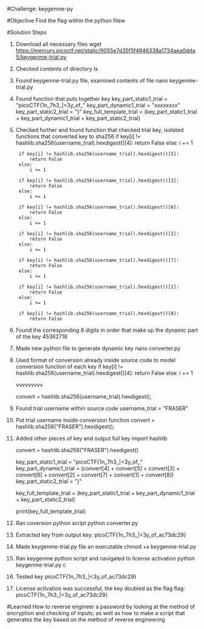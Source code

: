 #Challenge: keygenme-py

#Objective
Find the flag within the python filew

#Solution Steps
1. Download all necessary files
    wget https://mercury.picoctf.net/static/9055e7d35f5f4646338a1734aea0dda5/keygenme-trial.py
2. Checked contents of directory
    ls
3. Found keygenme-trial.py file, examined contents of file
    nano keygenme-trial.py 
4. Found function that puts together key
    key_part_static1_trial = "picoCTF{1n_7h3_|<3y_of_"
    key_part_dynamic1_trial = "xxxxxxxx"
    key_part_static2_trial = "}"
    key_full_template_trial = (key_part_static1_trial + key_part_dynamic1_trial + key_part_static2_trial)
5. Checked further and found function that checked trial key, isolated functions that converted key to sha256
        if key[i] != hashlib.sha256(username_trial).hexdigest()[4]:
            return False
        else:
            i += 1

        if key[i] != hashlib.sha256(username_trial).hexdigest()[5]:
            return False
        else:
            i += 1

        if key[i] != hashlib.sha256(username_trial).hexdigest()[3]:
            return False
        else:
            i += 1

        if key[i] != hashlib.sha256(username_trial).hexdigest()[6]:
            return False
        else:
            i += 1

        if key[i] != hashlib.sha256(username_trial).hexdigest()[2]:
            return False
        else:
            i += 1

        if key[i] != hashlib.sha256(username_trial).hexdigest()[7]:
            return False
        else:
            i += 1

        if key[i] != hashlib.sha256(username_trial).hexdigest()[1]:
            return False
        else:
            i += 1

        if key[i] != hashlib.sha256(username_trial).hexdigest()[8]:
            return False
6. Found the corresponding 8 digits in order that make up the dynamic part of the key
    45362718
7. Made new python file to generate dynamic key
    nano converter.py
8. Used format of conversion already inside source code to model conversion function of each key
    if key[i] != hashlib.sha256(username_trial).hexdigest()[4]:
        return False
    else:
        i += 1
        
    vvvvvvvvv

    convert = hashlib.sha256(username_trial).hexdigest();
9. Found trial username within source code
    username_trial = "FRASER"
10. Put trial username inside conversion function
    convert = hashlib.sha256("FRASER").hexdigest();
11. Added other pieces of key and output full key
    import hashlib

    convert = hashlib.sha256("FRASER").hexdigest()

    key_part_static1_trial = "picoCTF{1n_7h3_|<3y_of_"
    key_part_dynamic1_trial = (convert[4] + convert[5] + convert[3] + convert[6] + convert[2] + convert[7] + convert[1] + convert[8])
    key_part_static2_trial = "}"

    key_full_template_trial = (key_part_static1_trial + key_part_dynamic1_trial + key_part_static2_trial)

    print(key_full_template_trial)
12. Ran coversion python script
    python converter.py
13. Extracted key from output 
    key: picoCTF{1n_7h3_|<3y_of_ac73dc29}
14. Made keygenme-trial.py file an executable
    chmod +x keygenme-trial.py
15. Ran keygenme python script and navigated to license activation 
    python keygenme-trial.py
    c
16. Tested key
    picoCTF{1n_7h3_|<3y_of_ac73dc29}
17. License activation was successful, the key doubled as the flag 
    flag: picoCTF{1n_7h3_|<3y_of_ac73dc29}

#Learned
How to reverse engineer a password by looking at the method of encryption and checking of inputs; as well as how to make a script that generates the key based on the method of reverse engineering